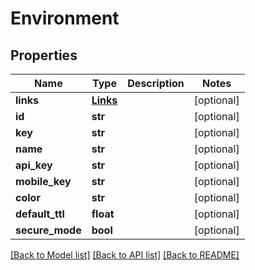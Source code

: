 # Environment

## Properties
Name | Type | Description | Notes
------------ | ------------- | ------------- | -------------
**links** | [**Links**](Links.md) |  | [optional] 
**id** | **str** |  | [optional] 
**key** | **str** |  | [optional] 
**name** | **str** |  | [optional] 
**api_key** | **str** |  | [optional] 
**mobile_key** | **str** |  | [optional] 
**color** | **str** |  | [optional] 
**default_ttl** | **float** |  | [optional] 
**secure_mode** | **bool** |  | [optional] 

[[Back to Model list]](../README.md#documentation-for-models) [[Back to API list]](../README.md#documentation-for-api-endpoints) [[Back to README]](../README.md)


